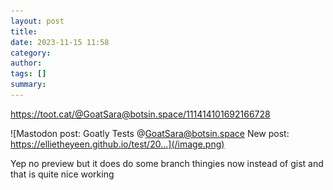```yaml
---
layout: post
title: 
date: 2023-11-15 11:58
category: 
author: 
tags: []
summary: 
---
```


<https://toot.cat/@GoatSara@botsin.space/111414101692166728>

![Mastodon post: Goatly Tests @GoatSara@botsin.space New post: https://ellietheyeen.github.io/test/20...](/image.png)

Yep no preview but it does do some branch thingies now instead of gist and that is quite nice working

